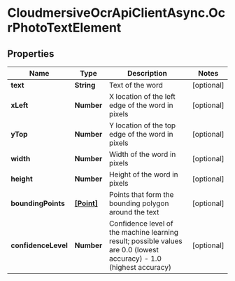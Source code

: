 # CloudmersiveOcrApiClientAsync.OcrPhotoTextElement

## Properties
Name | Type | Description | Notes
------------ | ------------- | ------------- | -------------
**text** | **String** | Text of the word | [optional] 
**xLeft** | **Number** | X location of the left edge of the word in pixels | [optional] 
**yTop** | **Number** | Y location of the top edge of the word in pixels | [optional] 
**width** | **Number** | Width of the word in pixels | [optional] 
**height** | **Number** | Height of the word in pixels | [optional] 
**boundingPoints** | [**[Point]**](Point.md) | Points that form the bounding polygon around the text | [optional] 
**confidenceLevel** | **Number** | Confidence level of the machine learning result; possible values are 0.0 (lowest accuracy) - 1.0 (highest accuracy) | [optional] 


